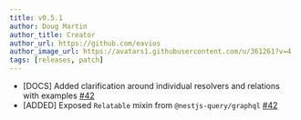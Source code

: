 ```yaml
---
title: v0.5.1
author: Doug Martin
author_title: Creator
author_url: https://github.com/eavios
author_image_url: https://avatars1.githubusercontent.com/u/361261?v=4
tags: [releases, patch]
---
```


* [DOCS] Added clarification around individual resolvers and relations with examples [#42](https://github.com/eavios/nestjs-query/issues/42)
* [ADDED] Exposed `Relatable` mixin from `@nestjs-query/graphql` [#42](https://github.com/eavios/nestjs-query/issues/42)
